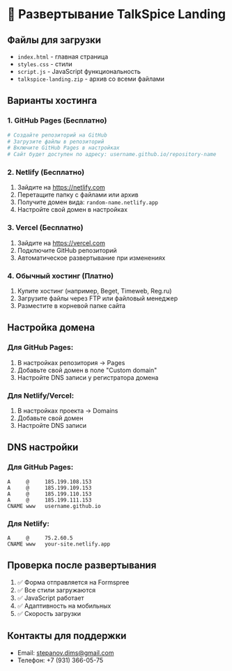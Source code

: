 # 🚀 Развертывание TalkSpice Landing

## Файлы для загрузки
- `index.html` - главная страница
- `styles.css` - стили
- `script.js` - JavaScript функциональность
- `talkspice-landing.zip` - архив со всеми файлами

## Варианты хостинга

### 1. **GitHub Pages (Бесплатно)**
```bash
# Создайте репозиторий на GitHub
# Загрузите файлы в репозиторий
# Включите GitHub Pages в настройках
# Сайт будет доступен по адресу: username.github.io/repository-name
```

### 2. **Netlify (Бесплатно)**
1. Зайдите на https://netlify.com
2. Перетащите папку с файлами или архив
3. Получите домен вида: `random-name.netlify.app`
4. Настройте свой домен в настройках

### 3. **Vercel (Бесплатно)**
1. Зайдите на https://vercel.com
2. Подключите GitHub репозиторий
3. Автоматическое развертывание при изменениях

### 4. **Обычный хостинг (Платно)**
1. Купите хостинг (например, Beget, Timeweb, Reg.ru)
2. Загрузите файлы через FTP или файловый менеджер
3. Разместите в корневой папке сайта

## Настройка домена

### Для GitHub Pages:
1. В настройках репозитория → Pages
2. Добавьте свой домен в поле "Custom domain"
3. Настройте DNS записи у регистратора домена

### Для Netlify/Vercel:
1. В настройках проекта → Domains
2. Добавьте свой домен
3. Настройте DNS записи

## DNS настройки

### Для GitHub Pages:
```
A     @     185.199.108.153
A     @     185.199.109.153
A     @     185.199.110.153
A     @     185.199.111.153
CNAME www   username.github.io
```

### Для Netlify:
```
A     @     75.2.60.5
CNAME www   your-site.netlify.app
```

## Проверка после развертывания

1. ✅ Форма отправляется на Formspree
2. ✅ Все стили загружаются
3. ✅ JavaScript работает
4. ✅ Адаптивность на мобильных
5. ✅ Скорость загрузки

## Контакты для поддержки
- Email: stepanov.dims@gmail.com
- Телефон: +7 (931) 366-05-75 